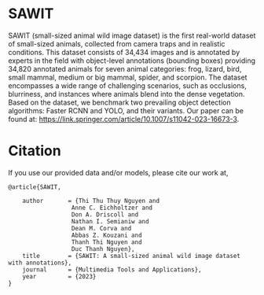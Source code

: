 # SAWIT

SAWIT (small-sized animal wild image dataset) is the first real-world dataset of small-sized animals, collected from camera traps and in realistic conditions. This dataset consists of 34,434 images and is annotated by experts in the field with object-level annotations (bounding boxes) providing 34,820 annotated animals for seven animal categories: frog, lizard, bird, small mammal, medium or big mammal, spider, and scorpion. The dataset encompasses a wide range of challenging scenarios, such as occlusions, blurriness, and instances where animals blend into the dense vegetation. Based on the dataset, we benchmark two prevailing object detection algorithms: Faster RCNN and YOLO, and their variants. Our paper can be found at: https://link.springer.com/article/10.1007/s11042-023-16673-3.

# Citation
If you use our provided data and/or models, please cite our work at,

    @article{SAWIT,

        author       = {Thi Thu Thuy Nguyen and 
                      Anne C. Eichholtzer and 
                      Don A. Driscoll and 
                      Nathan I. Semianiw and 
                      Dean M. Corva and 
                      Abbas Z. Kouzani and 
                      Thanh Thi Nguyen and 
                      Duc Thanh Nguyen},      
        title        = {SAWIT: A small-sized animal wild image dataset with annotations}, 
        journal      = {Multimedia Tools and Applications},
        year         = {2023} 
    }

